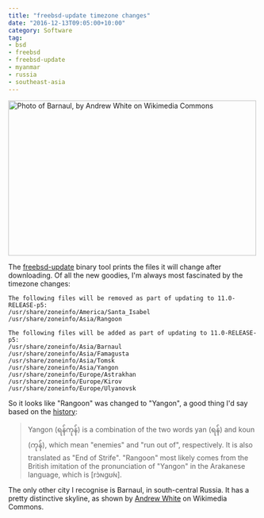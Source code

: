 ```yaml
---
title: "freebsd-update timezone changes"
date: "2016-12-13T09:05:00+10:00"
category: Software
tag:
- bsd
- freebsd
- freebsd-update
- myanmar
- russia
- southeast-asia
---
```

<p><img src="https://rubenerd.com/files/2016/barnaul.jpg" alt="Photo of Barnaul, by Andrew White on Wikimedia Commons" style="width:500px; height:313px;" srcset="https://rubenerd.com/files/2016/barnaul.jpg 1x, https://rubenerd.com/files/2016/barnaul@2x.jpg 2x" /></p>

The [freebsd-update] binary tool prints the files it will change after downloading. Of all the new goodies, I'm always most fascinated by the timezone changes:

    The following files will be removed as part of updating to 11.0-RELEASE-p5:
    /usr/share/zoneinfo/America/Santa_Isabel
    /usr/share/zoneinfo/Asia/Rangoon
    
    The following files will be added as part of updating to 11.0-RELEASE-p5:
    /usr/share/zoneinfo/Asia/Barnaul
    /usr/share/zoneinfo/Asia/Famagusta
    /usr/share/zoneinfo/Asia/Tomsk
    /usr/share/zoneinfo/Asia/Yangon
    /usr/share/zoneinfo/Europe/Astrakhan
    /usr/share/zoneinfo/Europe/Kirov
    /usr/share/zoneinfo/Europe/Ulyanovsk

So it looks like "Rangoon" was changed to "Yangon", a good thing I'd say based on the [history]:

> Yangon (ရန်ကုန်) is a combination of the two words yan (ရန်) and koun (ကုန်), which mean "enemies" and "run out of", respectively. It is also translated as "End of Strife". "Rangoon" most likely comes from the British imitation of the pronunciation of "Yangon" in the Arakanese language, which is [rɔ̀ɴɡʊ́ɴ].

The only other city I recognise is Barnaul, in south-central Russia. It has a pretty distinctive skyline, as shown by [Andrew White] on Wikimedia Commons.

[freebsd-update]: https://www.freebsd.org/doc/handbook/updating-upgrading-freebsdupdate.html
[history]: https://en.wikipedia.org/wiki/Yangon#Etymology
[Andrew White]: https://commons.wikimedia.org/wiki/File:Barnaulcollage.jpg

